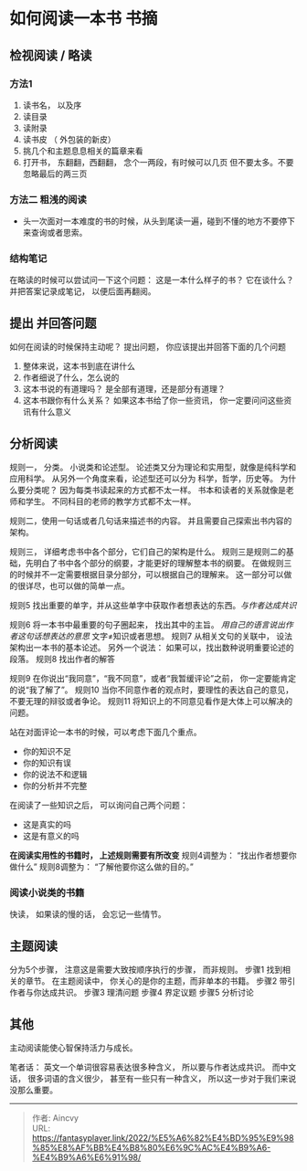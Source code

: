 # 如何阅读一本书   书摘



## 检视阅读 /  略读

### 方法1   

1. 读书名， 以及序
2. 读目录
3. 读附录
4. 读书皮 （ 外包装的新皮）
5. 挑几个和主题息息相关的篇章来看
6. 打开书， 东翻翻，西翻翻， 念个一两段，有时候可以几页 但不要太多。不要忽略最后的两三页

### 方法二  粗浅的阅读

- 头一次面对一本难度的书的时候，从头到尾读一遍，碰到不懂的地方不要停下来查询或者思索。

### 结构笔记
在略读的时候可以尝试问一下这个问题： 这是一本什么样子的书？ 它在谈什么？ 
并把答案记录成笔记， 以便后面再翻阅。

## 提出 并回答问题
如何在阅读的时候保持主动呢？ 
提出问题， 你应该提出并回答下面的几个问题

1. 整体来说，这本书到底在讲什么
2. 作者细说了什么，怎么说的
3. 这本书说的有道理吗？ 是全部有道理，还是部分有道理？ 
4. 这本书跟你有什么关系？ 如果这本书给了你一些资讯， 你一定要问问这些资讯有什么意义


## 分析阅读
规则一， 分类。 
小说类和论述型。
论述类又分为理论和实用型，就像是纯科学和应用科学。
从另外一个角度来看，论述型还可以分为 科学，哲学，历史等。
为什么要分类呢？ 因为每类书读起来的方式都不太一样。 书本和读者的关系就像是老师和学生。 不同科目的老师的教学方式都不太一样。

规则二，使用一句话或者几句话来描述书的内容。
并且需要自己探索出书内容的架构。 

规则三， 详细考虑书中各个部分，它们自己的架构是什么。
规则三是规则二的基础，先明白了书中各个部分的纲要，才能更好的理解整本书的纲要。
在做规则三的时候并不一定需要根据目录分部分，可以根据自己的理解来。 这一部分可以做的很详尽，也可以做的简单一点。

规则5 找出重要的单字，并从这些单字中获取作者想表达的东西。*与作者达成共识*

规则6 将一本书中最重要的句子圈起来， 找出其中的主旨。   *用自己的语言说出作者这句话想表达的意思*
文字≠知识或者思想。
规则7 从相关文句的关联中， 设法架构出一本书的基本论述。 另外一个说法： 如果可以，找出数种说明重要论述的段落。
规则8 找出作者的解答

规则9 在你说出“我同意”，“我不同意”，或者“我暂缓评论”之前， 你一定要能肯定的说“我了解了”。
规则10 当你不同意作者的观点时，要理性的表达自己的意见， 不要无理的辩驳或者争论。
规则11 将知识上的不同意见看作是大体上可以解决的问题。

站在对面评论一本书的时候，可以考虑下面几个重点。
- 你的知识不足
- 你的知识有误
- 你的说法不和逻辑
- 你的分析并不完整

在阅读了一些知识之后， 可以询问自己两个问题：
- 这是真实的吗
- 这是有意义的吗

**在阅读实用性的书籍时， 上述规则需要有所改变**
规则4调整为： “找出作者想要你做什么”
规则8调整为： “了解他要你这么做的目的。”

### 阅读小说类的书籍
快读， 如果读的慢的话， 会忘记一些情节。  

## 主题阅读
分为5个步骤， 注意这是需要大致按顺序执行的步骤， 而非规则。
步骤1 找到相关的章节。 在主题阅读中， 你关心的是你的主题，而非单本的书籍。 
步骤2 带引作者与你达成共识。 
步骤3 理清问题
步骤4 界定议题
步骤5 分析讨论

## 其他
主动阅读能使心智保持活力与成长。

笔者话：  英文一个单词很容易表达很多种含义， 所以要与作者达成共识。 而中文话， 很多词语的含义很少， 甚至有一些只有一种含义， 所以这一步对于我们来说没那么重要。  



---

> 作者: Aincvy  
> URL: https://fantasyplayer.link/2022/%E5%A6%82%E4%BD%95%E9%98%85%E8%AF%BB%E4%B8%80%E6%9C%AC%E4%B9%A6-%E4%B9%A6%E6%91%98/  


